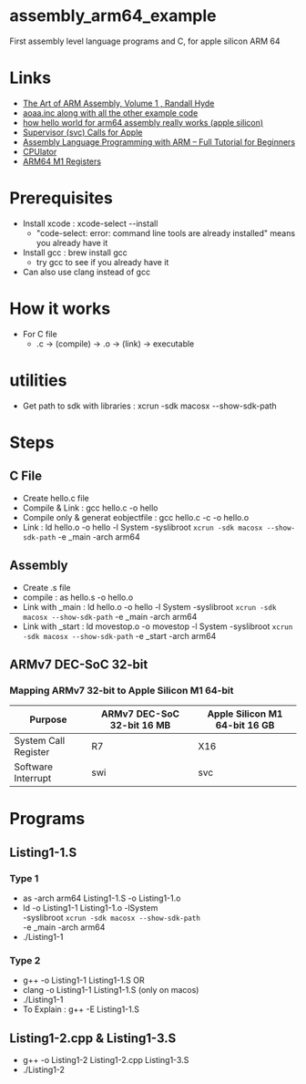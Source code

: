# assembly_arm64_example
First assembly level language programs and C, for apple silicon ARM 64


# Links
- [The Art of ARM Assembly, Volume 1 , Randall Hyde](https://learning.oreilly.com/library/view/the-art-of/9798341620018/xhtml/title.xhtml)
- [aoaa.inc along with all the other example code](https://artofarm.randallhyde.com)
- [how hello world for arm64 assembly really works (apple silicon)](https://youtu.be/d0OXp0zqIo0)
- [Supervisor (svc) Calls for Apple](https://opensource.apple.com/source/xnu/xnu-1504.3.12/bsd/kern/syscalls.master)
- [Assembly Language Programming with ARM – Full Tutorial for Beginners](https://youtu.be/gfmRrPjnEw4)
- [CPUlator](https://cpulator.01xz.net/)
- [ARM64 M1 Registers](https://eclecticlight.co/2021/06/16/code-in-arm-assembly-registers-explained/)

# Prerequisites
- Install xcode : xcode-select --install
    - "code-select: error: command line tools are already installed" means you already have it 
- Install gcc : brew install gcc
    - try gcc to see if you already have it
- Can also use clang instead of gcc

# How it works
- For C file
    - .c -> (compile) -> .o -> (link) -> executable

# utilities 
- Get path to sdk with libraries : xcrun -sdk macosx --show-sdk-path
# Steps
## C File
- Create hello.c file
- Compile & Link : gcc hello.c -o hello
- Compile only & generat eobjectfile : gcc hello.c -c -o hello.o
- Link : ld hello.o -o hello -l System -syslibroot `xcrun -sdk macosx --show-sdk-path` -e _main -arch arm64

## Assembly
- Create .s file
- compile : as hello.s -o hello.o
- Link with _main : ld hello.o -o hello -l System -syslibroot `xcrun -sdk macosx --show-sdk-path` -e _main -arch arm64
- Link with _start : ld movestop.o -o movestop -l System -syslibroot `xcrun -sdk macosx --show-sdk-path` -e _start -arch arm64

## ARMv7 DEC-SoC 32-bit
### Mapping ARMv7 32-bit to Apple Silicon M1 64-bit
| Purpose | ARMv7 DEC-SoC 32-bit 16 MB | Apple Silicon M1 64-bit 16 GB |
|--------|-------------|-----------------------|
| System Call Register | R7 | X16 |
| Software Interrupt | swi | svc |

# Programs
## Listing1-1.S
### Type 1
- as -arch arm64 Listing1-1.S -o Listing1-1.o
- ld -o Listing1-1 Listing1-1.o -lSystem \
     -syslibroot `xcrun -sdk macosx --show-sdk-path` \
     -e _main -arch arm64 
- ./Listing1-1
### Type 2
- g++ -o Listing1-1 Listing1-1.S OR
- clang -o Listing1-1 Listing1-1.S (only on macos)
- ./Listing1-1
- To Explain : g++ -E Listing1-1.S

## Listing1-2.cpp & Listing1-3.S
- g++ -o Listing1-2 Listing1-2.cpp Listing1-3.S
- ./Listing1-2